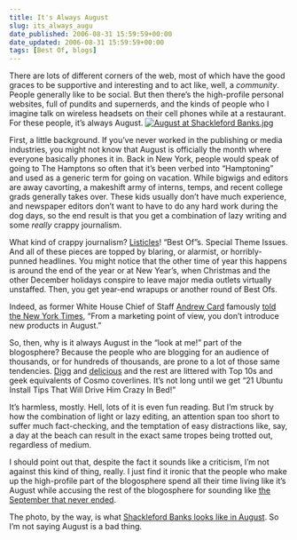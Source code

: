 ```yaml
---
title: It's Always August
slug: its_always_augu
date_published: 2006-08-31 15:59:59+00:00
date_updated: 2006-08-31 15:59:59+00:00
tags: [Best Of, blogs]
---
```

There are lots of different corners of the web, most of which have the good graces to be supportive and interesting and to act like, well, a *community*. People generally like to be social. But then there’s the high-profile personal websites, full of pundits and supernerds, and the kinds of people who I imagine talk on wireless headsets on their cell phones while at a restaurant. For these people, it’s always August.
[![August at Shackleford Banks.jpg](https://cdn.glitch.global/71e5579f-aba0-499a-b200-01549a2a80ce/august-shackleford-banks.jpg?v=1730096185718)](http://www.flickr.com/photos/steveb/220474826/)

First, a little background. If you’ve never worked in the publishing or media industries, you might not know that August is officially the month where everyone basically phones it in. Back in New York, people would speak of going to The Hamptons so often that it’s been verbed into “Hamptoning” and used as a generic term for going on vacation. While bigwigs and editors are away cavorting, a makeshift army of interns, temps, and recent college grads generally takes over. These kids usually don’t have much experience, and newspaper editors don’t want to have to do any hard work during the dog days, so the end result is that you get a combination of lazy writing and some *really* crappy journalism.

What kind of crappy journalism? [Listicles](http://www.doubletongued.org/index.php/dictionary/listicle/)! “Best Of”s. Special Theme Issues. And all of these pieces are topped by blaring, or alarmist, or horribly-punned headlines. You might notice that the other time of year this happens is around the end of the year or at New Year’s, when Christmas and the other December holidays conspire to leave major media outlets virtually unstaffed. Then, you get year-end wrapups or another round of Best Ofs.

Indeed, as former White House Chief of Staff [Andrew Card](http://en.wikipedia.org/wiki/Andrew_Card) famously [told the New York Times](http://www.nytimes.com/2002/09/07/politics/07STRA.html), “From a marketing point of view, you don’t introduce new products in August.”

So, then, why is it always August in the “look at me!” part of the blogosphere? Because the people who are blogging for an audience of thousands, or for hundreds of thousands, are prone to a lot of those same tendencies. [Digg](http://www.digg.com/) and [delicious](http://www.del.icio.us/) and the rest are littered with Top 10s and geek equivalents of Cosmo coverlines. It’s not long until we get “21 Ubuntu Install Tips That Will Drive Him Crazy In Bed!”

It’s harmless, mostly. Hell, lots of it is even fun reading. But I’m struck by how the combination of light or lazy editing, an attention span too short to suffer much fact-checking, and the temptation of easy distractions like, say, a day at the beach can result in the exact same tropes being trotted out, regardless of medium.

I should point out that, despite the fact it sounds like a criticism, I’m not against this kind of thing, really. I just find it ironic that the people who make up the high-profile part of the blogosphere spend all their time living like it’s August while accusing the rest of the blogosphere for sounding like [the September that never ended](http://en.wikipedia.org/wiki/Eternal_September).

The photo, by the way, is what [Shackleford Banks looks like in August](http://www.flickr.com/photos/steveb/220474826/). So I’m not saying August is a bad thing.
